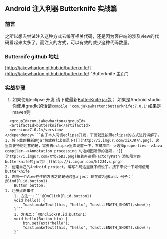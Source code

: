 ## Android 注入利器 Butterknife 实战篇 ##
###  前言  ###
之所以想去尝试注入这种方式去编写相关代码，还是因为客户端的涉及view的代码看起来太多了。而注入的方式，可以有效的减少这种代码数量。
### Butternife github 地址 ###
[http://jakewharton.github.io/butterknife/](http://jakewharton.github.io/butterknife/ "Butterknife 主页")
### 实战步骤 ###
1. 如果使用eclipse 开发 请下载最新[ButterKnife jar包](https://search.maven.org/remote_content?g=com.jakewharton&a=butterknife&v=LATEST)； 
如果是Android studio 你使用gradle的话请`compile 'com.jakewharton:butterknife:7.0.1'`如果是maven则
```<dependency>
  <groupId>com.jakewharton</groupId>
  <artifactId>butterknife</artifactId>
  <version>7.0.1</version>
</dependency>```由于本人习惯eclipse开发，下面就是按照eclipse的方式进行讲解了。
1. 将下载的最新的jar包放在lib目录下![](http://i.imgur.com/xiX3R7n.png)，这里需要特别注意的是，需要再eclipse里面设置一下，右键项目-->选择properties-->Java compiler-->Annotation processing 勾选如图所示的选项，![](http://i.imgur.com/XYb76DJ.png)接着再选择FactoryPath 添加刚才的butterknife的jar包![](http://i.imgur.com/Nt2J4vs.png)
2. 创建自己的Android project，编写布局这里就不细说了。接下来说一下如何使用butterknife
3. 声明一个View控件的方法之前是通过@inject 现在改为@Bind，例子：`	@Bind(R.id.button1)
	Button button;`
1. 注册点击事件 
	1. 方法一：```@OnClick(R.id.button1)
	void hello() {
		Toast.makeText(this, "hello", Toast.LENGTH_SHORT).show();
	}```
	1. 方法二：`@OnClick(R.id.button1)
	void hello(Button btn) {
		btn.setText("hello");
		Toast.makeText(this, "hello", Toast.LENGTH_SHORT).show();
	}`
